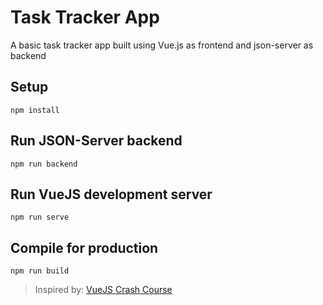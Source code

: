 # Task Tracker App

A basic task tracker app built using Vue.js as frontend and json-server as backend

## Setup

```
npm install
```

## Run JSON-Server backend

```
npm run backend
```

## Run VueJS development server

```
npm run serve
```

## Compile for production

```
npm run build
```

> Inspired by: [VueJS Crash Course](https://www.youtube.com/watch?v=qZXt1Aom3Cs)
